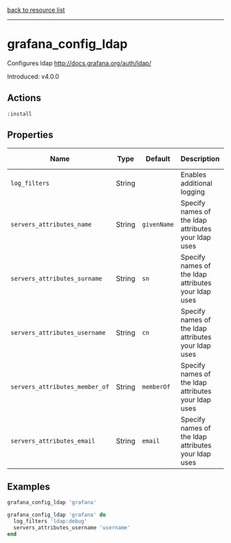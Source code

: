 [back to resource list](https://github.com/sous-chefs/grafana#resources)

---

# grafana_config_ldap

Configures ldap <http://docs.grafana.org/auth/ldap/>

Introduced: v4.0.0

## Actions

`:install`

## Properties

| Name                            | Type          |  Default                    | Description                                                               | Allowed Values
| ------------------------------- | ------------- | --------------------------- | ------------------------------------------------------------------------- | --------------- |
| `log_filters`                   | String        |                             | Enables additional logging                                                |
| `servers_attributes_name`       | String        | `givenName`                 | Specify names of the ldap attributes your ldap uses                       |
| `servers_attributes_surname`    | String        | `sn`                        | Specify names of the ldap attributes your ldap uses                       |
| `servers_attributes_username`   | String        | `cn`                        | Specify names of the ldap attributes your ldap uses                       |
| `servers_attributes_member_of`  | String        | `memberOf`                  | Specify names of the ldap attributes your ldap uses                       |
| `servers_attributes_email`      | String        | `email`                     | Specify names of the ldap attributes your ldap uses                       |

## Examples

```ruby
grafana_config_ldap 'grafana'
```

```ruby
grafana_config_ldap 'grafana' do
  log_filters 'ldap:debug'
  servers_attributes_username 'username'
end
```
